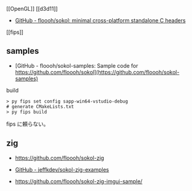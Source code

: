 [[OpenGL]]
[[d3d11]]

- [GitHub - floooh/sokol: minimal cross-platform standalone C headers](https://github.com/floooh/sokol)

[[fips]]

## samples

- [GitHub - floooh/sokol-samples: Sample code for https://github.com/floooh/sokol](https://github.com/floooh/sokol-samples)

build

```
> py fips set config sapp-win64-vstudio-debug
# generate CMakeLists.txt
> py fips build
```

fips に頼らない。

## zig

- https://github.com/floooh/sokol-zig
- [GitHub - jeffkdev/sokol-zig-examples](https://github.com/jeffkdev/sokol-zig-examples)

- https://github.com/floooh/sokol-zig-imgui-sample/
